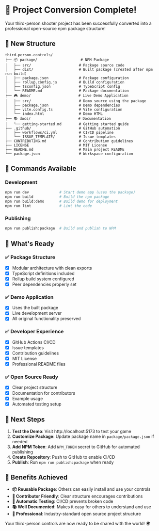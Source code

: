 # 🎉 Project Conversion Complete!

Your third-person shooter project has been successfully converted into a professional open-source npm package structure!

## 📁 New Structure

```
third-person-controls/
├── 📦 package/                    # NPM Package
│   ├── src/                      # Package source code
│   ├── dist/                     # Built package (created after npm run build)
│   ├── package.json              # Package configuration
│   ├── rollup.config.js          # Build configuration
│   ├── tsconfig.json             # TypeScript config
│   └── README.md                 # Package documentation
├── 🎮 demo/                      # Live Demo Application
│   ├── src/                      # Demo source using the package
│   ├── package.json              # Demo dependencies
│   ├── vite.config.ts            # Vite configuration
│   └── index.html                # Demo HTML
├── 📚 docs/                      # Documentation
│   └── getting-started.md        # Getting started guide
├── .github/                      # GitHub automation
│   ├── workflows/ci.yml          # CI/CD pipeline
│   └── ISSUE_TEMPLATE/           # Issue templates
├── CONTRIBUTING.md               # Contribution guidelines
├── LICENSE                       # MIT License
├── README.md                     # Main project README
└── package.json                  # Workspace configuration
```

## 🚀 Commands Available

### Development
```bash
npm run dev              # Start demo app (uses the package)
npm run build            # Build the npm package
npm run build:demo       # Build demo for deployment
npm run lint             # Lint the code
```

### Publishing
```bash
npm run publish:package  # Build and publish to NPM
```

## 🎯 What's Ready

### ✅ **Package Structure**
- [x] Modular architecture with clean exports
- [x] TypeScript definitions included
- [x] Rollup build system configured
- [x] Peer dependencies properly set

### ✅ **Demo Application**
- [x] Uses the built package
- [x] Live development server
- [x] All original functionality preserved

### ✅ **Developer Experience**
- [x] GitHub Actions CI/CD
- [x] Issue templates
- [x] Contribution guidelines
- [x] MIT License
- [x] Professional README files

### ✅ **Open Source Ready**
- [x] Clear project structure
- [x] Documentation for contributors
- [x] Example usage
- [x] Automated testing setup

## 📝 Next Steps

1. **Test the Demo**: Visit http://localhost:5173 to test your game
2. **Customize Package**: Update package name in `package/package.json` if needed
3. **Add NPM Token**: Add `NPM_TOKEN` secret to GitHub for automated publishing
4. **Create Repository**: Push to GitHub to enable CI/CD
5. **Publish**: Run `npm run publish:package` when ready

## 🌟 Benefits Achieved

- **📦 Reusable Package**: Others can easily install and use your controls
- **🤝 Contributor Friendly**: Clear structure encourages contributions  
- **🔄 Automatic Testing**: CI/CD prevents broken code
- **📚 Well Documented**: Makes it easy for others to understand and use
- **🚀 Professional**: Industry-standard open source project structure

Your third-person controls are now ready to be shared with the world! 🌍
